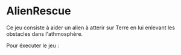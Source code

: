 # AlienRescue

Ce jeu consiste à aider un alien à atterir sur Terre en lui enlevant les obstacles dans l'athmosphère.

Pour éxecuter le jeu :


